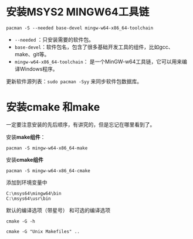 # 安装MSYS2 MINGW64工具链

```shell
pacman -S --needed base-devel mingw-w64-x86_64-toolchain
```

- `--needed` ：只安装需要的软件包。
- `base-devel`：软件包名，包含了很多基础开发工具的组件，比如gcc、make、git等。
- `mingw-w64-x86_64-toolchain`： 是一个MinGW-w64工具链，它可以用来编译Windows程序。

更新软件源列表：`sudo pacman -Syy` 来同步软件包数据库。

# 安装cmake 和make
一定要注意安装的先后顺序，有讲究的，但是忘记在哪里看到了。

安装**make组件**：

```shell
pacman -S mingw-w64-x86_64-make
```

安装**cmake组件**

```shell
pacman -S mingw-w64-x86_64-cmake
```

添加到环境变量中
```text
C:\msys64\mingw64\bin
C:\msys64\usr\bin
```

默认的编译选项（带星号） 和可选的编译选项

```
cmake -G -h

cmake -G "Unix Makefiles" ..
```

